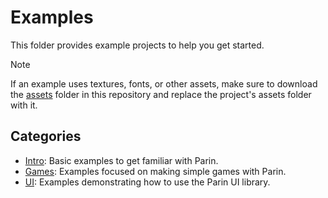 # Examples

This folder provides example projects to help you get started.

> [!NOTE]
> If an example uses textures, fonts, or other assets,
> make sure to download the [assets](../assets/) folder in this repository
> and replace the project's assets folder with it.

## Categories

* [Intro](intro): Basic examples to get familiar with Parin.
* [Games](games): Examples focused on making simple games with Parin.
* [UI](ui): Examples demonstrating how to use the Parin UI library.
